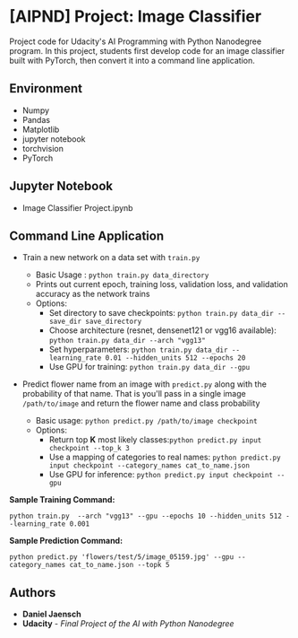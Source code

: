 # [AIPND] Project: Image Classifier

Project code for Udacity's AI Programming with Python Nanodegree program. In this project, students first develop code for an image classifier built with PyTorch, then convert it into a command line application.

## Environment

* Numpy
* Pandas
* Matplotlib
* jupyter notebook
* torchvision
* PyTorch

## Jupyter Notebook
* Image Classifier Project.ipynb

## Command Line Application
* Train a new network on a data set with ```train.py```
  * Basic Usage : ```python train.py data_directory```
  * Prints out current epoch, training loss, validation loss, and validation accuracy as the network trains
  * Options:
    * Set directory to save checkpoints: ```python train.py data_dir --save_dir save_directory```
    * Choose architecture (resnet, densenet121 or vgg16 available): ```python train.py data_dir --arch "vgg13"```
    * Set hyperparameters: ```python train.py data_dir --learning_rate 0.01 --hidden_units 512 --epochs 20```
    * Use GPU for training: ```python train.py data_dir --gpu```

* Predict flower name from an image with ```predict.py``` along with the probability of that name. That is you'll pass in a single image ```/path/to/image``` and return the flower name and class probability
  * Basic usage: ```python predict.py /path/to/image checkpoint```
  * Options:
    * Return top **K** most likely classes:```python predict.py input checkpoint --top_k 3```
    * Use a mapping of categories to real names: ```python predict.py input checkpoint --category_names cat_to_name.json```
    * Use GPU for inference: ```python predict.py input checkpoint --gpu```


**Sample Training Command:**
```
python train.py  --arch "vgg13" --gpu --epochs 10 --hidden_units 512 --learning_rate 0.001
```

**Sample Prediction Command:**
```
python predict.py 'flowers/test/5/image_05159.jpg' --gpu --category_names cat_to_name.json --topk 5
```

## Authors

* **Daniel Jaensch**
* **Udacity** - *Final Project of the AI with Python Nanodegree*
